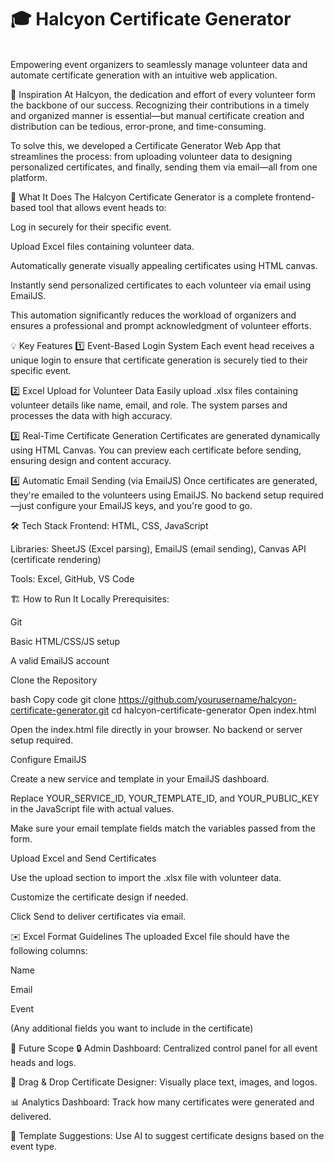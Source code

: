 <h1>🎓 Halcyon Certificate Generator</h1> <br>
Empowering event organizers to seamlessly manage volunteer data and automate certificate generation with an intuitive web application.

🚀 Inspiration
At Halcyon, the dedication and effort of every volunteer form the backbone of our success. Recognizing their contributions in a timely and organized manner is essential—but manual certificate creation and distribution can be tedious, error-prone, and time-consuming.

To solve this, we developed a Certificate Generator Web App that streamlines the process: from uploading volunteer data to designing personalized certificates, and finally, sending them via email—all from one platform.

🤖 What It Does
The Halcyon Certificate Generator is a complete frontend-based tool that allows event heads to:

Log in securely for their specific event.

Upload Excel files containing volunteer data.

Automatically generate visually appealing certificates using HTML canvas.

Instantly send personalized certificates to each volunteer via email using EmailJS.

This automation significantly reduces the workload of organizers and ensures a professional and prompt acknowledgment of volunteer efforts.

💡 Key Features
1️⃣ Event-Based Login System
Each event head receives a unique login to ensure that certificate generation is securely tied to their specific event.

2️⃣ Excel Upload for Volunteer Data
Easily upload .xlsx files containing volunteer details like name, email, and role. The system parses and processes the data with high accuracy.

3️⃣ Real-Time Certificate Generation
Certificates are generated dynamically using HTML Canvas. You can preview each certificate before sending, ensuring design and content accuracy.

4️⃣ Automatic Email Sending (via EmailJS)
Once certificates are generated, they're emailed to the volunteers using EmailJS. No backend setup required—just configure your EmailJS keys, and you're good to go.

🛠️ Tech Stack
Frontend: HTML, CSS, JavaScript

Libraries: SheetJS (Excel parsing), EmailJS (email sending), Canvas API (certificate rendering)

Tools: Excel, GitHub, VS Code

🏗️ How to Run It Locally
Prerequisites:

Git

Basic HTML/CSS/JS setup

A valid EmailJS account

Clone the Repository

bash
Copy code
git clone https://github.com/yourusername/halcyon-certificate-generator.git
cd halcyon-certificate-generator
Open index.html

Open the index.html file directly in your browser. No backend or server setup required.

Configure EmailJS

Create a new service and template in your EmailJS dashboard.

Replace YOUR_SERVICE_ID, YOUR_TEMPLATE_ID, and YOUR_PUBLIC_KEY in the JavaScript file with actual values.

Make sure your email template fields match the variables passed from the form.

Upload Excel and Send Certificates

Use the upload section to import the .xlsx file with volunteer data.

Customize the certificate design if needed.

Click Send to deliver certificates via email.

✉️ Excel Format Guidelines
The uploaded Excel file should have the following columns:

Name

Email

Event

(Any additional fields you want to include in the certificate)

🌱 Future Scope
🔒 Admin Dashboard: Centralized control panel for all event heads and logs.

🎨 Drag & Drop Certificate Designer: Visually place text, images, and logos.

📊 Analytics Dashboard: Track how many certificates were generated and delivered.

🧠 Template Suggestions: Use AI to suggest certificate designs based on the event type.

